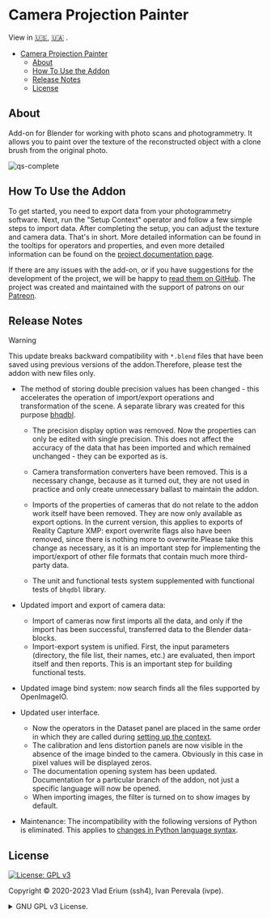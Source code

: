 # Camera Projection Painter

View in
[🇺🇸](./README.md),
[🇺🇦](./README_uk.md)
.

- [Camera Projection Painter](#camera-projection-painter)
  - [About](#about)
  - [How To Use the Addon](#how-to-use-the-addon)
  - [Release Notes](#release-notes)
  - [License](#license)


## About

Add-on for Blender for working with photo scans and photogrammetry. It allows you to paint over the texture of the reconstructed object with a clone brush from the original photo.

![qs-complete](https://github.com/BlenderHQ/camera_projection_painter/assets/3924000/e8fc7191-04cb-4e9c-86f2-f8d309873ed9)

## How To Use the Addon

To get started, you need to export data from your photogrammetry software. Next, run the "Setup Context" operator and follow a few simple steps to import data. After completing the setup, you can adjust the texture and camera data. That's in short. More detailed information can be found in the tooltips for operators and properties, and even more detailed information can be found on the [project documentation page](https://docs.camera-painter.com).

If there are any issues with the add-on, or if you have suggestions for the development of the project, we will be happy to [read them on GitHub](https://github.com/BlenderHQ/camera_projection_painter/issues). The project was created and maintained with the support of patrons on our [Patreon](https://patreon.com/BlenderHQ).


## Release Notes

> [!WARNING]
> This update breaks backward compatibility with `*.blend` files that have been saved using previous versions of the addon.Therefore, please test the addon with new files only.

* The method of storing double precision values has been changed - this accelerates the operation of import/export operations and transformation of the scene. A separate library was created for this purpose [bhqdbl](https://github.com/ivan-perevala/bhqdbl).

  * The precision display option was removed. Now the properties can only be edited with single precision. This does not affect the accuracy of the data that has been imported and which remained unchanged - they can be exported as is.

  * Camera transformation converters have been removed. This is a necessary change, because as it turned out, they are not used in practice and only create unnecessary ballast to maintain the addon.

  * Imports of the properties of cameras that do not relate to the addon work itself have been removed. They are now only available as export options. In the current version, this applies to exports of Reality Capture XMP: export overwrite flags also have been removed, since there is nothing more to overwrite.Please take this change as necessary, as it is an important step for implementing the import/export of other file formats that contain much more third-party data.

  * The unit and functional tests system supplemented with functional tests of `bhqdbl` library. 

* Updated import and export of camera data:
  * Import of cameras now first imports all the data, and only if the import has been successful, transferred data to the Blender data-blocks.
  * Import-export system is unified. First, the input parameters (directory, the file list, their names, etc.) are evaluated, then import itself and then reports. This is an important step for building functional tests.

* Updated image bind system: now search finds all the files supported by OpenImageIO.

* Updated user interface.
  * Now the operators in the Dataset panel are placed in the same order in which they are called during [setting up the context](https://docs.camera-painter.com/en/double-precision-library/ops/setup-context.html).
  * The calibration and lens distortion panels are now visible in the absence of the image binded to the camera. Obviously in this case in pixel values will be displayed zeros.
  * The documentation opening system has been updated. Documentation for a particular branch of the addon, not just a specific language will now be opened.
  * When importing images, the filter is turned on to show images by default.

* Maintenance: The incompatibility with the following versions of Python is eliminated. This applies to [changes in Python language syntax](https://docs.python.org/3/whatsnew/3.11.html#language-builtins).

</details>

## License

[![License: GPL v3](https://img.shields.io/badge/License-GPLv3-blue)](https://www.gnu.org/licenses/gpl-3.0)

Copyright © 2020-2023 Vlad Erium (ssh4), Ivan Perevala (ivpe).

<details><summary>
GNU GPL v3 License.
</summary>

```
Camera Projection Painter addon.
Copyright (C) 2020-2023 Vlad Erium (ssh4), Ivan Perevala (ivpe)

This program is free software: you can redistribute it and/or modify
it under the terms of the GNU General Public License as published by
the Free Software Foundation, either version 3 of the License, or
(at your option) any later version.

This program is distributed in the hope that it will be useful,
but WITHOUT ANY WARRANTY; without even the implied warranty of
MERCHANTABILITY or FITNESS FOR A PARTICULAR PURPOSE.  See the
GNU General Public License for more details.

You should have received a copy of the GNU General Public License
along with this program.  If not, see <https://www.gnu.org/licenses/>.
```

</details>
